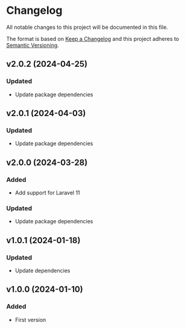 # Changelog
All notable changes to this project will be documented in this file.

The format is based on [Keep a Changelog](http://keepachangelog.com/)
and this project adheres to [Semantic Versioning](http://semver.org/).

## v2.0.2 (2024-04-25)
### Updated
-   Update package dependencies

## v2.0.1 (2024-04-03)
### Updated
-   Update package dependencies

## v2.0.0 (2024-03-28)
### Added
-   Add support for Laravel 11

### Updated
-   Update package dependencies

## v1.0.1 (2024-01-18)
### Updated
- Update dependencies

## v1.0.0 (2024-01-10)
### Added
- First version
